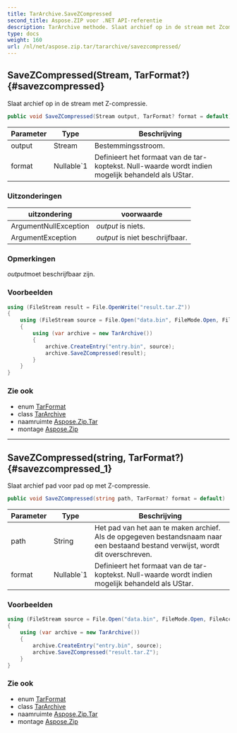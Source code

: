 ```yaml
---
title: TarArchive.SaveZCompressed
second_title: Aspose.ZIP voor .NET API-referentie
description: TarArchive methode. Slaat archief op in de stream met Zcompressie.
type: docs
weight: 160
url: /nl/net/aspose.zip.tar/tararchive/savezcompressed/
---
```

## SaveZCompressed(Stream, TarFormat?) {#savezcompressed}

Slaat archief op in de stream met Z-compressie.

```csharp
public void SaveZCompressed(Stream output, TarFormat? format = default)
```

| Parameter | Type | Beschrijving |
| --- | --- | --- |
| output | Stream | Bestemmingsstroom. |
| format | Nullable`1 | Definieert het formaat van de tar-koptekst. Null-waarde wordt indien mogelijk behandeld als UStar. |

### Uitzonderingen

| uitzondering | voorwaarde |
| --- | --- |
| ArgumentNullException | *output* is niets. |
| ArgumentException | *output* is niet beschrijfbaar. |

### Opmerkingen

*output*moet beschrijfbaar zijn.

### Voorbeelden

```csharp
using (FileStream result = File.OpenWrite("result.tar.Z"))
{
    using (FileStream source = File.Open("data.bin", FileMode.Open, FileAccess.Read))
    {
        using (var archive = new TarArchive())
        {
            archive.CreateEntry("entry.bin", source);
            archive.SaveZCompressed(result);
        }
    }
}
```

### Zie ook

* enum [TarFormat](../../tarformat/)
* class [TarArchive](../)
* naamruimte [Aspose.Zip.Tar](../../tararchive/)
* montage [Aspose.Zip](../../../)

---

## SaveZCompressed(string, TarFormat?) {#savezcompressed_1}

Slaat archief pad voor pad op met Z-compressie.

```csharp
public void SaveZCompressed(string path, TarFormat? format = default)
```

| Parameter | Type | Beschrijving |
| --- | --- | --- |
| path | String | Het pad van het aan te maken archief. Als de opgegeven bestandsnaam naar een bestaand bestand verwijst, wordt dit overschreven. |
| format | Nullable`1 | Definieert het formaat van de tar-koptekst. Null-waarde wordt indien mogelijk behandeld als UStar. |

### Voorbeelden

```csharp
using (FileStream source = File.Open("data.bin", FileMode.Open, FileAccess.Read))
{
    using (var archive = new TarArchive())
    {
        archive.CreateEntry("entry.bin", source);
        archive.SaveZCompressed("result.tar.Z");
    }
}
```

### Zie ook

* enum [TarFormat](../../tarformat/)
* class [TarArchive](../)
* naamruimte [Aspose.Zip.Tar](../../tararchive/)
* montage [Aspose.Zip](../../../)


